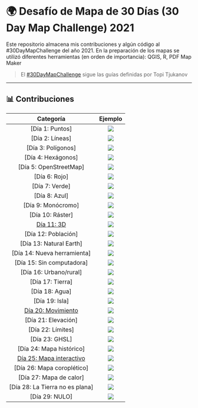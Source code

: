 # 🌍 Desafío de Mapa de 30 Días (30 Day Map Challenge) 2021

Este repositorio almacena mis contribuciones y algún código al #30DayMapChallenge del año 2021.
En la preparación de los mapas se utilizó diferentes herramientas (en orden de importancia): QGIS, R, PDF Map Maker 

> El [#30DayMapChallenge](https://github.com/tjukanovt/30DayMapChallenge) sigue las guías definidas por Topi Tjukanov

---

## 📊 Contribuciones

| Categoría             |  Ejemplo |
:-------------------------:|:-------------------------:
[Día 1: Puntos]  |  ![](contribuciones/d01.png)
[Día 2: Líneas]  |  ![](contribuciones/d02.png)
[Día 3: Polígonos]  |  ![](contribuciones/d03.png)
[Día 4: Hexágonos]  |  ![](contribuciones/d04.png)
[Día 5: OpenStreetMap]  |  ![](contribuciones/d05.png)
[Día 6: Rojo]  |  ![](contribuciones/d06.png)
[Día 7: Verde]  |  ![](contribuciones/d07.png)
[Día 8: Azul]  |  ![](contribuciones/d08.png)
[Día 9: Monócromo]  |  ![](contribuciones/d09.png)
[Día 10: Ráster]  |  ![](contribuciones/d10.png)
[Día 11: 3D](codigo/d11/sajama_raytracing.R)  |  ![](contribuciones/d11.png)
[Día 12: Población]  |  ![](contribuciones/d12.png)
[Día 13: Natural Earth]  |  ![](contribuciones/d13.jpeg)
[Día 14: Nueva herramienta]  |  ![](contribuciones/d14.png)
[Día 15: Sin computadora]  |  ![](contribuciones/d15.jpeg)
[Día 16: Urbano/rural]  |  ![](contribuciones/d16.png)
[Día 17: Tierra]  |  ![](contribuciones/d17.png)
[Día 18: Agua]  |  ![](contribuciones/d18.png)
[Día 19: Isla]  |  ![](contribuciones/d19.png)
[Día 20: Movimiento](contribuciones/bol_sismos.gif)  |  ![](contribuciones/d20.png)
[Día 21: Elevación]  |  ![](contribuciones/d21.png)
[Día 22: Límites]  |  ![](contribuciones/d22.png)
[Día 23: GHSL]  |  ![](contribuciones/d23.png)
[Día 24: Mapa histórico]  |  ![](contribuciones/d24.jpeg)
[Día 25: Mapa interactivo](bit.ly/3CKwCEt)  |  ![](contribuciones/d25.jpeg)
[Día 26: Mapa coroplético]  |  ![](contribuciones/d26.png)
[Día 27: Mapa de calor]  |  ![](contribuciones/d27.png)
[Día 28: La Tierra no es plana]  |  ![](contribuciones/d28.jpeg)
[Día 29: NULO]  |  ![](contribuciones/d29.png)
